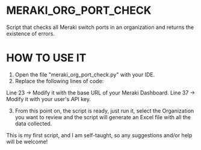 # MERAKI_ORG_PORT_CHECK
 Script that checks all Meraki switch ports in an organization and returns the existence of errors.

# HOW TO USE IT
1. Open the file "meraki_org_port_check.py" with your IDE.
2. Replace the following lines of code:

Line 23 -> Modify it with the base URL of your Meraki Dashboard.
Line 37 -> Modify it with your user's API key.

3. From this point on, the script is ready, just run it, select the Organization you want to review and the script will generate an Excel file with all the data collected.

This is my first script, and I am self-taught, so any suggestions and/or help will be welcome!
